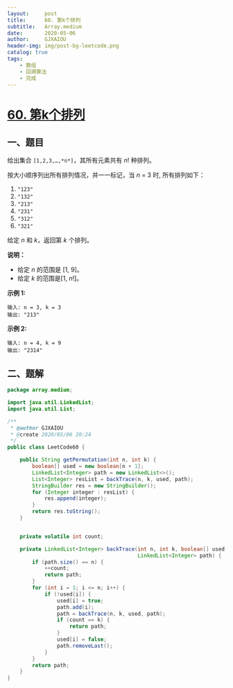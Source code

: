 ```yaml
---
layout:     post
title:      60. 第k个排列
subtitle:   Array.medium
date:       2020-05-06
author:     GJXAIOU
header-img: img/post-bg-leetcode.png
catalog: true
tags:
    - 数组
	- 回溯算法
	- 完成
---
```




# [60. 第k个排列](https://leetcode-cn.com/problems/permutation-sequence/)

## 一、题目

给出集合 `[1,2,3,…,*n*]`，其所有元素共有 *n*! 种排列。

按大小顺序列出所有排列情况，并一一标记，当 *n* = 3 时, 所有排列如下：

1. `"123"`
2. `"132"`
3. `"213"`
4. `"231"`
5. `"312"`
6. `"321"`

给定 *n* 和 *k*，返回第 *k* 个排列。

**说明：**

- 给定 *n* 的范围是 [1, 9]。
- 给定 *k* 的范围是[1,  *n*!]。

**示例 1:**

```
输入: n = 3, k = 3
输出: "213"
```

**示例 2:**

```
输入: n = 4, k = 9
输出: "2314"
```

## 二、题解

```java
package array.medium;

import java.util.LinkedList;
import java.util.List;

/**
 * @author GJXAIOU
 * @create 2020/05/06 20:24
 */
public class LeetCode60 {

    public String getPermutation(int n, int k) {
        boolean[] used = new boolean[n + 1];
        LinkedList<Integer> path = new LinkedList<>();
        List<Integer> resList = backTrace(n, k, used, path);
        StringBuilder res = new StringBuilder();
        for (Integer integer : resList) {
            res.append(integer);
        }
        return res.toString();
    }


    private volatile int count;

    private LinkedList<Integer> backTrace(int n, int k, boolean[] used,
                                          LinkedList<Integer> path) {
        if (path.size() == n) {
            ++count;
            return path;
        }
        for (int i = 1; i <= n; i++) {
            if (!used[i]) {
                used[i] = true;
                path.add(i);
                path = backTrace(n, k, used, path);
                if (count == k) {
                    return path;
                }
                used[i] = false;
                path.removeLast();
            }
        }
        return path;
    }
}

```

